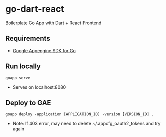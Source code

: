 # go-dart-react
Boilerplate Go App with Dart + React Frontend

## Requirements
- [Google Appengine SDK for Go](https://cloud.google.com/appengine/docs/standard/go/download)

## Run locally
`goapp serve`
- Serves on localhost:8080

## Deploy to GAE
`goapp deploy -application [APPLICATION_ID] -version [VERSION_ID] .`
- Note: If 403 error, may need to delete ~/.appcfg_oauth2_tokens and try again
